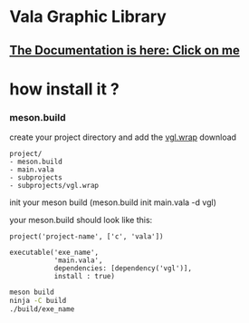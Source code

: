 # Vala Graphic Library

## [The Documentation is here: Click on me](https://hydrasho.gitlab.io/vgl)

# how install it ?


### meson.build

create your project directory and add the [vgl.wrap](https://gitlab.com/hydrasho/vgl/-/raw/master/vgl.wrap) download

```
project/
- meson.build
- main.vala
- subprojects
- subprojects/vgl.wrap
```

init your meson build (meson.build init main.vala -d vgl)

your meson.build should look like this:

```meson
project('project-name', ['c', 'vala'])

executable('exe_name',
           'main.vala',
           dependencies: [dependency('vgl')],
           install : true)
```

```bash
meson build
ninja -C build
./build/exe_name
```
